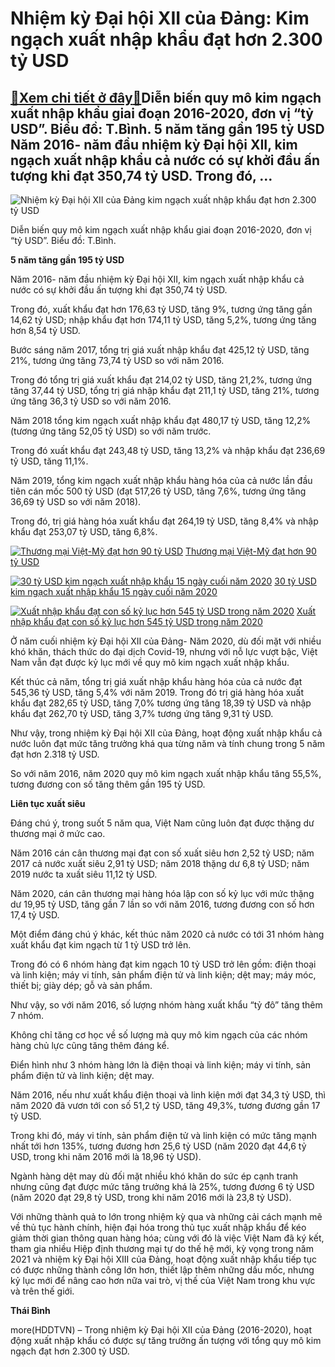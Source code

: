 Nhiệm kỳ Đại hội XII của Đảng: Kim ngạch xuất nhập khẩu đạt hơn 2.300 tỷ USD
============================================================================

[:gift:Xem chi tiết ở đây:gift:](https://hddtvn.com/nhiem-ky-dai-hoi-xii-cua-dang-kim-ngach-xuat-nhap-khau-dat-hon-2-300-ty-usd/)Diễn biến quy mô kim ngạch xuất nhập khẩu giai đoạn 2016-2020, đơn vị “tỷ USD”. Biểu đồ: T.Bình. 5 năm tăng gần 195 tỷ USD Năm 2016- năm đầu nhiệm kỳ Đại hội XII, kim ngạch xuất nhập khẩu cả nước có sự khởi đầu ấn tượng khi đạt 350,74 tỷ USD. Trong đó, …
--------------------------------------------------------------------------------------------------------------------------------------------------------------------------------------------------------------------------------------------------------------





![Nhiệm kỳ Đại hội XII của Đảng kim ngạch xuất nhập khẩu đạt hơn 2.300 tỷ USD](https://hddtvn.com/wp-content/uploads/2021/01/0015_Kim-ngach-5-nam.jpg "Nhiệm kỳ Đại hội XII của Đảng kim ngạch xuất nhập khẩu đạt hơn 2.300 tỷ USD")


Diễn biến quy mô kim ngạch xuất nhập khẩu giai đoạn 2016-2020, đơn vị “tỷ USD”. Biểu đồ: T.Bình.



**5 năm tăng gần 195 tỷ USD**


Năm 2016- năm đầu nhiệm kỳ Đại hội XII, kim ngạch xuất nhập khẩu cả nước có sự khởi đầu ấn tượng khi đạt 350,74 tỷ USD.


Trong đó, xuất khẩu đạt hơn 176,63 tỷ USD, tăng 9%, tương ứng tăng gần 14,62 tỷ USD; nhập khẩu đạt hơn 174,11 tỷ USD, tăng 5,2%, tương ứng tăng hơn 8,54 tỷ USD.


Bước sáng năm 2017, tổng trị giá xuất nhập khẩu đạt 425,12 tỷ USD, tăng 21%, tương ứng tăng 73,74 tỷ USD so với năm 2016.


Trong đó tổng trị giá xuất khẩu đạt 214,02 tỷ USD, tăng 21,2%, tương ứng tăng 37,44 tỷ USD, tổng trị giá nhập khẩu đạt 211,1 tỷ USD, tăng 21%, tương ứng tăng 36,3 tỷ USD so với năm 2016.


Năm 2018 tổng kim ngạch xuất nhập khẩu đạt 480,17 tỷ USD, tăng 12,2% (tương ứng tăng 52,05 tỷ USD) so với năm trước.


Trong đó xuất khẩu đạt 243,48 tỷ USD, tăng 13,2% và nhập khẩu đạt 236,69 tỷ USD, tăng 11,1%.


Năm 2019, tổng kim ngạch xuất nhập khẩu hàng hóa của cả nước lần đầu tiên cán mốc 500 tỷ USD (đạt 517,26 tỷ USD, tăng 7,6%, tương ứng tăng 36,69 tỷ USD so với năm 2018).


Trong đó, trị giá hàng hóa xuất khẩu đạt 264,19 tỷ USD, tăng 8,4% và nhập khẩu đạt 253,07 tỷ USD, tăng 6,8%.





[![Thương mại Việt-Mỹ đạt hơn 90 tỷ USD](https://hddtvn.com/wp-content/uploads/2021/01/1401_image001.jpg "Thương mại Việt-Mỹ đạt hơn 90 tỷ USD")](https://haiquanonline.com.vn/thuong-mai-viet-my-dat-hon-90-ty-usd-140424.html "Thương mại Việt-Mỹ đạt hơn 90 tỷ USD") 
[Thương mại Việt-Mỹ đạt hơn 90 tỷ USD](https://haiquanonline.com.vn/thuong-mai-viet-my-dat-hon-90-ty-usd-140424.html "Thương mại Việt-Mỹ đạt hơn 90 tỷ USD")


[![30 tỷ USD kim ngạch xuất nhập khẩu 15 ngày cuối năm 2020](https://hddtvn.com/wp-content/uploads/2021/01/5351_3012_IMG_0989.jpg "30 tỷ USD kim ngạch xuất nhập khẩu 15 ngày cuối năm 2020")](https://haiquanonline.com.vn/30-ty-usd-kim-ngach-xuat-nhap-khau-15-ngay-cuoi-nam-2020-140182.html "30 tỷ USD kim ngạch xuất nhập khẩu 15 ngày cuối năm 2020") 
[30 tỷ USD kim ngạch xuất nhập khẩu 15 ngày cuối năm 2020](https://haiquanonline.com.vn/30-ty-usd-kim-ngach-xuat-nhap-khau-15-ngay-cuoi-nam-2020-140182.html "30 tỷ USD kim ngạch xuất nhập khẩu 15 ngày cuối năm 2020")


[![Xuất nhập khẩu đạt con số kỷ lục hơn 545 tỷ USD trong năm 2020](https://hddtvn.com/wp-content/uploads/2021/01/3109_IMG_6784.jpg "Xuất nhập khẩu đạt con số kỷ lục hơn 545 tỷ USD trong năm 2020")](https://haiquanonline.com.vn/xuat-nhap-khau-dat-con-so-ky-luc-hon-545-ty-usd-trong-nam-2020-140038.html "Xuất nhập khẩu đạt con số kỷ lục hơn 545 tỷ USD trong năm 2020") 
[Xuất nhập khẩu đạt con số kỷ lục hơn 545 tỷ USD trong năm 2020](https://haiquanonline.com.vn/xuat-nhap-khau-dat-con-so-ky-luc-hon-545-ty-usd-trong-nam-2020-140038.html "Xuất nhập khẩu đạt con số kỷ lục hơn 545 tỷ USD trong năm 2020")



Ở năm cuối nhiệm kỳ Đại hội XII của Đảng- Năm 2020, dù đối mặt với nhiều khó khăn, thách thức do đại dịch Covid-19, nhưng với nỗ lực vượt bậc, Việt Nam vẫn đạt được kỷ lục mới về quy mô kim ngạch xuất nhập khẩu.


Kết thúc cả năm, tổng trị giá xuất nhập khẩu hàng hóa của cả nước đạt 545,36 tỷ USD, tăng 5,4% với năm 2019. Trong đó trị giá hàng hóa xuất khẩu đạt 282,65 tỷ USD, tăng 7,0% tương ứng tăng 18,39 tỷ USD và nhập khẩu đạt 262,70 tỷ USD, tăng 3,7% tương ứng tăng 9,31 tỷ USD.


Như vậy, trong nhiệm kỳ Đại hội XII của Đảng, hoạt động xuất nhập khẩu cả nước luôn đạt mức tăng trưởng khá qua từng năm và tính chung trong 5 năm đạt hơn 2.318 tỷ USD.


So với năm 2016, năm 2020 quy mô kim ngạch xuất nhập khẩu tăng 55,5%, tương đương con số tăng thêm gần 195 tỷ USD.


**Liên tục xuất siêu**


Đáng chú ý, trong suốt 5 năm qua, Việt Nam cũng luôn đạt được thặng dư thương mại ở mức cao.


Năm 2016 cán cân thương mại đạt con số xuất siêu hơn 2,52 tỷ USD; năm 2017 cả nước xuất siêu 2,91 tỷ USD; năm 2018 thặng dư 6,8 tỷ USD; năm 2019 nước ta xuất siêu 11,12 tỷ USD.


Năm 2020, cán cân thương mại hàng hóa lập con số kỷ lục với mức thặng dư 19,95 tỷ USD, tăng gần 7 lần so với năm 2016, tương đương con số hơn 17,4 tỷ USD.


Một điểm đáng chú ý khác, kết thúc năm 2020 cả nước có tới 31 nhóm hàng xuất khẩu đạt kim ngạch từ 1 tỷ USD trở lên.


Trong đó có 6 nhóm hàng đạt kim ngạch 10 tỷ USD trở lên gồm: điện thoại và linh kiện; máy vi tính, sản phẩm điện tử và linh kiện; dệt may; máy móc, thiết bị; giày dép; gỗ và sản phẩm.


Như vậy, so với năm 2016, số lượng nhóm hàng xuất khẩu “tỷ đô” tăng thêm 7 nhóm.


Không chỉ tăng cơ học về số lượng mà quy mô kim ngạch của các nhóm hàng chủ lực cũng tăng thêm đáng kể.


Điển hình như 3 nhóm hàng lớn là điện thoại và linh kiện; máy vi tính, sản phẩm điện tử và linh kiện; dệt may.


Năm 2016, nếu như xuất khẩu điện thoại và linh kiện mới đạt 34,3 tỷ USD, thì năm 2020 đã vươn tới con số 51,2 tỷ USD, tăng 49,3%, tương đương gần 17 tỷ USD.


Trong khi đó, máy vi tính, sản phẩm điện tử và linh kiện có mức tăng mạnh nhất tới hơn 135%, tương đương hơn 25,6 tỷ USD (năm 2020 đạt 44,6 tỷ USD, trong khi năm 2016 mới là 18,96 tỷ USD).


Ngành hàng dệt may dù đối mặt nhiều khó khăn do sức ép cạnh tranh nhưng cũng đạt được mức tăng trưởng khá là 25%, tương đương 6 tỷ USD (năm 2020 đạt 29,8 tỷ USD, trong khi năm 2016 mới là 23,8 tỷ USD).


Với những thành quả to lớn trong nhiệm kỳ qua và những cải cách mạnh mẽ về thủ tục hành chính, hiện đại hóa trong thủ tục xuất nhập khẩu để kéo giảm thời gian thông quan hàng hóa; cùng với đó là việc Việt Nam đã ký kết, tham gia nhiều Hiệp định thương mại tự do thế hệ mới, kỳ vọng trong năm 2021 và nhiệm kỳ Đại hội XIII của Đảng, hoạt động xuất nhập khẩu tiếp tục có được những thành công lớn hơn, thiết lập thêm những dấu mốc, nhưng kỷ lục mới để nâng cao hơn nữa vai trò, vị thế của Việt Nam trong khu vực và trên thế giới.




**Thái Bình**



more(HDDTVN) – Trong nhiệm kỳ Đại hội XII của Đảng (2016-2020), hoạt động xuất nhập khẩu có được sự tăng trưởng ấn tượng với tổng quy mô kim ngạch đạt hơn 2.300 tỷ USD.

